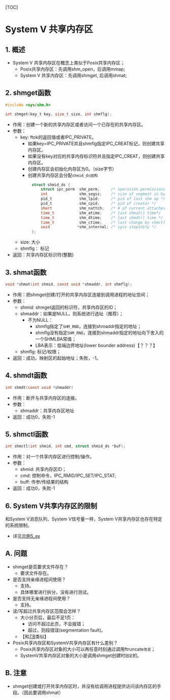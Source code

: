 [TOC]

# System V 共享内存区


## 1. 概述
* System V 共享内存区在概念上类似于Posix共享内存区；
    * Posix共享内存区：先调用shm_open，后调用mmap;
    * System V 共享内存区：先调用shmget, 后调用shmat;

## 2. shmget函数
```c
#include <sys/shm.h>

int shmget(key_t key, size_t size, int shmflg);
```
* 作用：创建一个新的共享内存区或者访问一个已存在的共享内存区。
* 参数：
    * key: ftok的返回值或者IPC_PRIVATE。
        * 如果key=IPC_PRIVATE并且shmflg指定IPC_CREAT标记，则创建共享内存区。
        * 如果没有key对应的共享内存标识符并且指定IPC_CREAT，则创建共享内存区。
        * 创建内存区会初始化内存区为0。（size字节）
        * 创建共享内存区会分配`shmid_ds结构`
        ```c
             struct shmid_ds {
                 struct ipc_perm  shm_perm;     /* operation permissions */
                 int              shm_segsz;    /* size of segment in bytes */
                 pid_t            shm_lpid;     /* pid of last shm op */
                 pid_t            shm_cpid;     /* pid of creator */
                 short            shm_nattch;   /* # of current attaches */
                 time_t           shm_atime;    /* last shmat() time*/
                 time_t           shm_dtime;    /* last shmdt() time */
                 time_t           shm_ctime;    /* last change by shmctl() */
                 void            *shm_internal; /* sysv stupidity */
             };
        ```
    * size: 大小
    * shmflg： 标记
* 返回：共享内存区标识符(整数)

## 3. shmat函数
```c
void *shmat(int shmid, const void *shmaddr, int shmflg);
```
* 作用：把shmget创建/打开的共享内存区连接到调用进程的地址空间；
* 参数：
    * shmid: shmget返回的标识符，共享内存区的ID；
    * shmaddr：如果是NULL，则系统进行选址（推荐）；
        * 不为NULL：
            * shmflg指定了`SHM_RND`，连接到shmaddr指定的地址；
            * shmflg没有指定`SHM_RND`，连接到shmaddr指定的地址向下舍入的一个SHMLBA常值；
            * LBA表示：低端边界地址(lower bounder address)【？？？】
    * shmflg: 标记/权限；
* 返回：成功，映射区的起始地址；失败，-1。

## 4. shmdt函数
```c
int shmdt(const void *shmaddr)
```
* 作用：断开与共享内存区的连接。
* 参数：
    * shmaddr：共享内存区地址
* 返回：成功0，失败-1

## 5. shmctl函数
```c
int shmctl(int shmid, int cmd, struct shmid_ds *buf);
```
* 作用：对一个共享内存区进行控制/操作。
* 参数：
    * shmid: 共享内存区ID；
    * cmd: 控制命令，IPC_RMID/IPC_SET/IPC_STAT;
    * buff: 传参/传结果的结构
* 返回：成功0，失败-1

## 6. System V共享内存区的限制
和System V消息队列、System V信号量一样，System V共享内存区也存在特定的系统限制。
* 详见[示例5_ex](./Examples/5_ex_svshm_limites.c)

## A. 问题
* shmget是否要求文件存在？
    * 要求文件存在。
* 是否支持亲缘进程间使用？
    * 支持。
    * 具体哪里进行拆分，没有进行测试。
* 是否支持无亲缘进程间使用？
    * 支持。
* 读/写超过共享内存区范围会怎样？
    * 大小分页后，最后不足1页：
        * 访问不超过此页，不会报错；
        * 超过，则段错误(segmentation fault)。
    * 【和[7.B](../7.共享内存区/Readme.md)类似】
* Posix共享内存区和SystemV共享内存区有什么差别？
    * Posix共享内存区对象的大小可以再任意时刻通过调用ftruncate`改变`；
    * SystemV共享内存区对象的大小是调用shmget创建时`固定`的。

## B. 注意
* shmget创建或打开共享内存区时，并没有给调用进程提供访问该内存区的手段。（因此要调用shmat）




